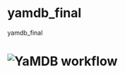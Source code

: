 # yamdb_final
yamdb_final

# ![YaMDB workflow](https://github.com/vsemikin/yamdb_final/actions/workflows/yamdb_workflow.yml/badge.svg)
